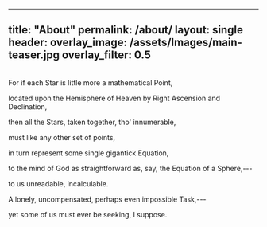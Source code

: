 ---  
title: "About"
permalink: /about/
layout: single
header:
  overlay_image: /assets/Images/main-teaser.jpg
  overlay_filter: 0.5
 ---  
  <br>
   For if each Star is little more a mathematical Point,

located upon the Hemisphere of Heaven by Right Ascension and Declination,

then all the Stars, taken together, tho' innumerable,

must like any other set of points,

in turn represent some single gigantick Equation,

to the mind of God as straightforward as, say, the Equation of a Sphere,---

to us unreadable, incalculable.

A lonely, uncompensated, perhaps even impossible Task,---

yet some of us must ever be seeking, I suppose.
  </br>

